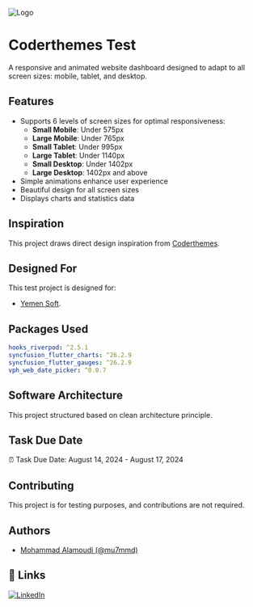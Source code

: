 ![Logo](https://coderthemes.com/jidox/layouts/assets/images/logo-dark.png)

# Coderthemes Test

A responsive and animated website dashboard designed to adapt to all screen sizes: mobile, tablet, and desktop.

## Features

- Supports 6 levels of screen sizes for optimal responsiveness:
  - **Small Mobile**: Under 575px
  - **Large Mobile**: Under 765px
  - **Small Tablet**: Under 995px
  - **Large Tablet**: Under 1140px
  - **Small Desktop**: Under 1402px
  - **Large Desktop**: 1402px and above
- Simple animations enhance user experience
- Beautiful design for all screen sizes
- Displays charts and statistics data

## Inspiration

This project draws direct design inspiration from [Coderthemes](https://coderthemes.com/jidox/layouts/index.html).

## Designed For

This test project is designed for:

- [Yemen Soft](https://yemensoft.com/en).

## Packages Used

```yaml
hooks_riverpod: ^2.5.1
syncfusion_flutter_charts: ^26.2.9
syncfusion_flutter_gauges: ^26.2.9
vph_web_date_picker: ^0.0.7
```

## Software Architecture

This project structured based on clean architecture principle.


## Task Due Date

⏰ Task Due Date: August 14, 2024 - August 17, 2024

## Contributing

This project is for testing purposes, and contributions are not required.

## Authors

- [Mohammad Alamoudi (@mu7mmd)](https://www.github.com/mu7mmd)

## 🔗 Links

[![LinkedIn](https://img.shields.io/badge/linkedin-0A66C2?style=for-the-badge&logo=linkedin&logoColor=white)](https://www.linkedin.com/in/3mdy)
